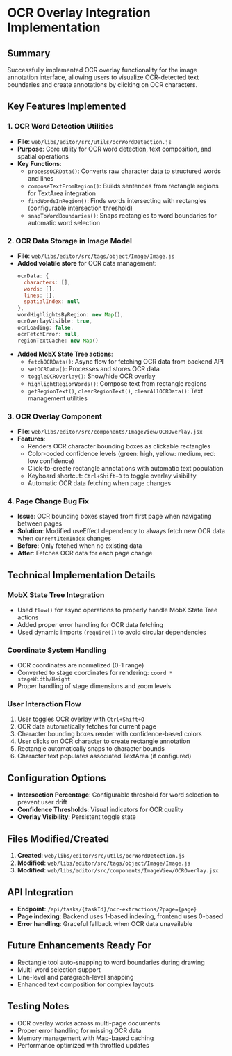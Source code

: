 # OCR Overlay Integration Implementation

## Summary
Successfully implemented OCR overlay functionality for the image annotation interface, allowing users to visualize OCR-detected text boundaries and create annotations by clicking on OCR characters.

## Key Features Implemented

### 1. OCR Word Detection Utilities
- **File**: `web/libs/editor/src/utils/ocrWordDetection.js`
- **Purpose**: Core utility for OCR word detection, text composition, and spatial operations
- **Key Functions**:
  - `processOCRData()`: Converts raw character data to structured words and lines
  - `composeTextFromRegion()`: Builds sentences from rectangle regions for TextArea integration
  - `findWordsInRegion()`: Finds words intersecting with rectangles (configurable intersection threshold)
  - `snapToWordBoundaries()`: Snaps rectangles to word boundaries for automatic word selection

### 2. OCR Data Storage in Image Model
- **File**: `web/libs/editor/src/tags/object/Image/Image.js`
- **Added volatile store** for OCR data management:
  ```javascript
  ocrData: {
    characters: [],
    words: [],
    lines: [],
    spatialIndex: null
  },
  wordHighlightsByRegion: new Map(),
  ocrOverlayVisible: true,
  ocrLoading: false,
  ocrFetchError: null,
  regionTextCache: new Map()
  ```
- **Added MobX State Tree actions**:
  - `fetchOCRData()`: Async flow for fetching OCR data from backend API
  - `setOCRData()`: Processes and stores OCR data
  - `toggleOCROverlay()`: Show/hide OCR overlay
  - `highlightRegionWords()`: Compose text from rectangle regions
  - `getRegionText()`, `clearRegionText()`, `clearAllOCRData()`: Text management utilities

### 3. OCR Overlay Component
- **File**: `web/libs/editor/src/components/ImageView/OCROverlay.jsx`
- **Features**:
  - Renders OCR character bounding boxes as clickable rectangles
  - Color-coded confidence levels (green: high, yellow: medium, red: low confidence)
  - Click-to-create rectangle annotations with automatic text population
  - Keyboard shortcut: `Ctrl+Shift+O` to toggle overlay visibility
  - Automatic OCR data fetching when page changes

### 4. Page Change Bug Fix
- **Issue**: OCR bounding boxes stayed from first page when navigating between pages
- **Solution**: Modified useEffect dependency to always fetch new OCR data when `currentItemIndex` changes
- **Before**: Only fetched when no existing data
- **After**: Fetches OCR data for each page change

## Technical Implementation Details

### MobX State Tree Integration
- Used `flow()` for async operations to properly handle MobX State Tree actions
- Added proper error handling for OCR data fetching
- Used dynamic imports (`require()`) to avoid circular dependencies

### Coordinate System Handling
- OCR coordinates are normalized (0-1 range)
- Converted to stage coordinates for rendering: `coord * stageWidth/Height`
- Proper handling of stage dimensions and zoom levels

### User Interaction Flow
1. User toggles OCR overlay with `Ctrl+Shift+O`
2. OCR data automatically fetches for current page
3. Character bounding boxes render with confidence-based colors
4. User clicks on OCR character to create rectangle annotation
5. Rectangle automatically snaps to character bounds
6. Character text populates associated TextArea (if configured)

## Configuration Options
- **Intersection Percentage**: Configurable threshold for word selection to prevent user drift
- **Confidence Thresholds**: Visual indicators for OCR quality
- **Overlay Visibility**: Persistent toggle state

## Files Modified/Created
1. **Created**: `web/libs/editor/src/utils/ocrWordDetection.js`
2. **Modified**: `web/libs/editor/src/tags/object/Image/Image.js`
3. **Modified**: `web/libs/editor/src/components/ImageView/OCROverlay.jsx`

## API Integration
- **Endpoint**: `/api/tasks/{taskId}/ocr-extractions/?page={page}`
- **Page indexing**: Backend uses 1-based indexing, frontend uses 0-based
- **Error handling**: Graceful fallback when OCR data unavailable

## Future Enhancements Ready For
- Rectangle tool auto-snapping to word boundaries during drawing
- Multi-word selection support
- Line-level and paragraph-level snapping
- Enhanced text composition for complex layouts

## Testing Notes
- OCR overlay works across multi-page documents
- Proper error handling for missing OCR data
- Memory management with Map-based caching
- Performance optimized with throttled updates